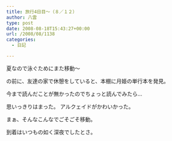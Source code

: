 ```yaml
---
title: 旅行4日目～（８／１２）
author: 八雲
type: post
date: 2008-08-18T15:43:27+00:00
url: /2008/08/1138
categories:
  - 日記

---
```

夏なので泳ぐためにまた移動～

の前に、友達の家で休憩をしていると、本棚に月姫の単行本を発見。
  
今まで読んだことが無かったのでちょっと読んでみたら…
  
思いっきりはまった。 アルクェイドがかわいかった。

まぁ、そんなこんなでごそごそ移動。
  
到着はいつもの如く深夜でしたとさ。